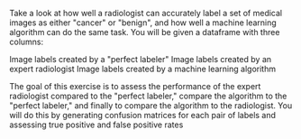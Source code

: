 Take a look at how well a radiologist can accurately label a set of medical images as either "cancer" or "benign", and how well a machine learning algorithm can do the same task. You will be given a dataframe with three columns:

Image labels created by a "perfect labeler"
Image labels created by an expert radiologist
Image labels created by a machine learning algorithm

The goal of this exercise is to assess the performance of the expert radiologist compared to the "perfect labeler," compare the algorithm to the "perfect labeler," and finally to compare the algorithm to the radiologist. You will do this by generating confusion matrices for each pair of labels and assessing true positive and false positive rates
